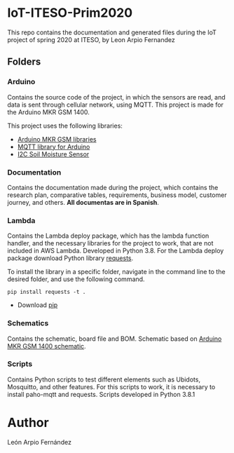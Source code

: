 # IoT-ITESO-Prim2020
This repo contains the documentation and generated files during the IoT project of spring 2020 at ITESO, by Leon Arpio Fernandez

## Folders
### Arduino
Contains the source code of the project, in which the sensors are read, and data is sent through cellular network, 
using MQTT. This project is made for the Arduino MKR GSM 1400.

This project uses the following libraries:
- [Arduino MKR GSM libraries](https://github.com/arduino-libraries/MKRGSM)
- [MQTT library for Arduino](https://github.com/256dpi/arduino-mqtt)
- [I2C Soil Moisture Sensor](https://github.com/Apollon77/I2CSoilMoistureSensor)

### Documentation
Contains the documentation made during the project, which contains the research plan, comparative tables, requirements, business model,
customer journey, and others. **All documentas are in Spanish**.

### Lambda
Contains the Lambda deploy package, which has the lambda function handler, and the necessary libraries for the project to work, that are not included in AWS Lambda. Developed in Python 3.8. For the Lambda deploy package download Python library [requests](https://requests.readthedocs.io/en/master/).

To install the library in a specific folder, navigate in the command line to the desired folder, and use the following command.

```
pip install requests -t .
```
- Download [pip](https://pip.pypa.io/en/stable/reference/pip_download/)

### Schematics
Contains the schematic, board file and BOM. Schematic based on [Arduino MKR GSM 1400 schematic](https://store.arduino.cc/usa/mkr-gsm-1400).


### Scripts
Contains Python scripts to test different elements such as Ubidots, Mosquitto, and other features. For this scripts to work, it is necessary to install paho-mqtt and requests. Scripts developed in Python 3.8.1

# Author
León Arpio Fernández
